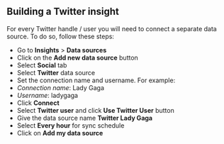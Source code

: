 ## Building a Twitter insight

For every Twitter handle / user you will need to connect a separate data source. To do so, follow these steps:

* Go to **Insights** > **Data sources**
* Click on the **Add new data source** button
* Select **Social** tab
* Select **Twitter** data source
* Set the connection name and username. For example: 
* _Connection name_: Lady Gaga
* _Username_: ladygaga
* Click **Connect**
* Select **Twitter user** and click **Use Twitter User** button
* Give the data source name **Twitter Lady Gaga**
* Select **Every hour** for sync schedule
* Click on **Add my data source**